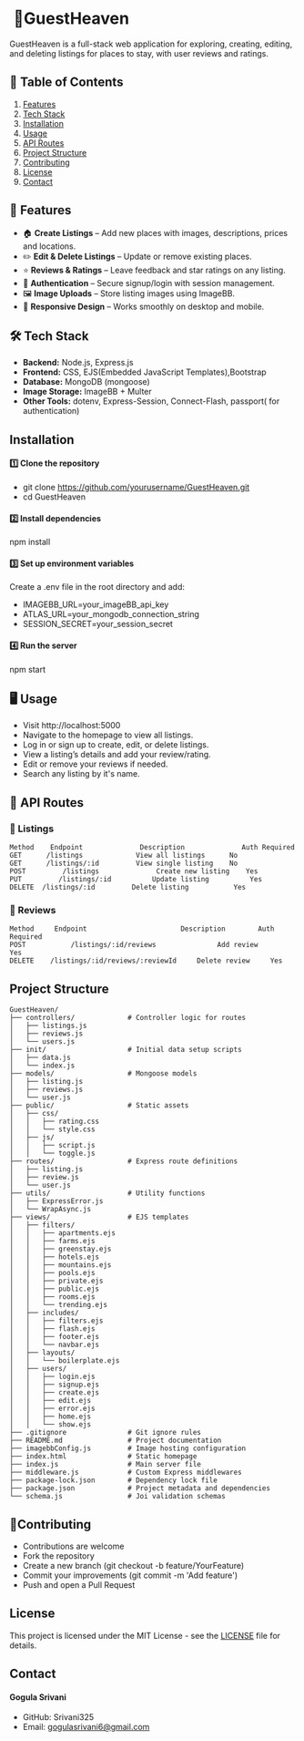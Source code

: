 # ​ 🏨GuestHeaven

GuestHeaven is  a full-stack web application for exploring, creating, editing, and deleting listings for places to stay, with user reviews and ratings.

## 📑 Table of Contents
1. [Features](#-features)
2. [Tech Stack](#-tech-stack)
3. [Installation](#-installation)
4. [Usage](#-usage)
5. [API Routes](#-api-routes)
6. [Project Structure](#-project-structure)
7. [Contributing](#-contributing)
8. [License](#-license)
9. [Contact](#-contact)

## 🚀 Features
- 🏠 **Create Listings** – Add new places with images, descriptions, prices and locations.
- ✏️ **Edit & Delete Listings** – Update or remove existing places.
- ⭐ **Reviews & Ratings** – Leave feedback and star ratings on any listing.
- 🔐 **Authentication** – Secure signup/login with session management.
- 🖼 **Image Uploads** – Store listing images using ImageBB.
- 📱 **Responsive Design** – Works smoothly on desktop and mobile.

## 🛠 Tech Stack
- **Backend:** Node.js, Express.js
- **Frontend:** CSS, EJS(Embedded JavaScript Templates),Bootstrap
- **Database:** MongoDB (mongoose)
- **Image Storage:** ImageBB + Multer
- **Other Tools:** dotenv, Express-Session, Connect-Flash, passport( for authentication)

## Installation
#### 1️⃣ Clone the repository
- git clone https://github.com/yourusername/GuestHeaven.git
- cd GuestHeaven

#### 2️⃣ Install dependencies
npm install

#### 3️⃣ Set up environment variables
Create a .env file in the root directory and add:
- IMAGEBB_URL=your_imageBB_api_key
- ATLAS_URL=your_mongodb_connection_string
- SESSION_SECRET=your_session_secret

#### 4️⃣ Run the server
npm start

## 🖥 Usage
- Visit http://localhost:5000
- Navigate to the homepage to view all listings.
- Log in or sign up to create, edit, or delete listings.
- View a listing’s details and add your review/rating.
- Edit or remove your reviews if needed.
- Search any listing by it's name.

## 📡 API Routes
### 📍 Listings
```
Method    Endpoint	            Description              Auth Required
GET	     /listings  	       View all listings   	  No
GET	     /listings/:id	       View single listing	  No
POST	     /listings	            Create new listing	  Yes
PUT      	/listings/:id	       Update listing	       Yes
DELETE	/listings/:id     	  Delete listing	       Yes
```

### 📝 Reviews
```
Method	   Endpoint	                      Description	     Auth Required
POST	       /listings/:id/reviews     	       Add review	     Yes
DELETE	  /listings/:id/reviews/:reviewId	  Delete review  	Yes
```

## Project Structure
```
GuestHeaven/
├── controllers/             # Controller logic for routes
│   ├── listings.js
│   ├── reviews.js
│   └── users.js
├── init/                    # Initial data setup scripts
│   ├── data.js
│   └── index.js
├── models/                  # Mongoose models
│   ├── listing.js
│   ├── reviews.js
│   └── user.js
├── public/                  # Static assets
│   ├── css/
│   │   ├── rating.css
│   │   └── style.css
│   ├── js/
│   │   ├── script.js
│   │   └── toggle.js
├── routes/                  # Express route definitions
│   ├── listing.js
│   ├── review.js
│   └── user.js
├── utils/                   # Utility functions
│   ├── ExpressError.js
│   └── WrapAsync.js
├── views/                   # EJS templates
│   ├── filters/
│   │   ├── apartments.ejs
│   │   ├── farms.ejs
│   │   ├── greenstay.ejs
│   │   ├── hotels.ejs
│   │   ├── mountains.ejs
│   │   ├── pools.ejs
│   │   ├── private.ejs
│   │   ├── public.ejs
│   │   ├── rooms.ejs
│   │   └── trending.ejs
│   ├── includes/
│   │   ├── filters.ejs
│   │   ├── flash.ejs
│   │   ├── footer.ejs
│   │   └── navbar.ejs
│   ├── layouts/
│   │   └── boilerplate.ejs
│   ├── users/
│   │   ├── login.ejs
│   │   ├── signup.ejs
│   │   ├── create.ejs
│   │   ├── edit.ejs
│   │   ├── error.ejs
│   │   ├── home.ejs
│   │   └── show.ejs
├── .gitignore               # Git ignore rules
├── README.md                # Project documentation
├── imagebbConfig.js         # Image hosting configuration
├── index.html               # Static homepage
├── index.js                 # Main server file
├── middleware.js            # Custom Express middlewares
├── package-lock.json        # Dependency lock file
├── package.json             # Project metadata and dependencies
└── schema.js                # Joi validation schemas
```

## 🤝Contributing
- Contributions are welcome
- Fork the repository
- Create a new branch (git checkout -b feature/YourFeature)
- Commit your improvements (git commit -m 'Add feature')
- Push and open a Pull Request

## License
This project is licensed under the MIT License - see the [LICENSE](LICENSE) file for details.

## Contact
#### Gogula Srivani
 - GitHub: Srivani325
 - Email: gogulasrivani6@gmail.com





